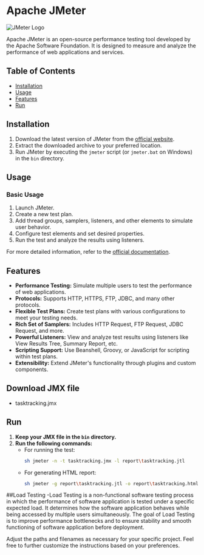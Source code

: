 # Apache JMeter

![JMeter Logo](https://jmeter.apache.org/images/jmeter.png)

Apache JMeter is an open-source performance testing tool developed by the Apache Software Foundation. It is designed to measure and analyze the performance of web applications and services.

## Table of Contents
- [Installation](#installation)
- [Usage](#usage)
- [Features](#features)
- [Run](#run)

## Installation

1. Download the latest version of JMeter from the [official website](https://jmeter.apache.org/download_jmeter.cgi).
2. Extract the downloaded archive to your preferred location.
3. Run JMeter by executing the `jmeter` script (or `jmeter.bat` on Windows) in the `bin` directory.

## Usage

### Basic Usage

1. Launch JMeter.
2. Create a new test plan.
3. Add thread groups, samplers, listeners, and other elements to simulate user behavior.
4. Configure test elements and set desired properties.
5. Run the test and analyze the results using listeners.

For more detailed information, refer to the [official documentation](https://jmeter.apache.org/usermanual/).

## Features

- **Performance Testing:** Simulate multiple users to test the performance of web applications.
- **Protocols:** Supports HTTP, HTTPS, FTP, JDBC, and many other protocols.
- **Flexible Test Plans:** Create test plans with various configurations to meet your testing needs.
- **Rich Set of Samplers:** Includes HTTP Request, FTP Request, JDBC Request, and more.
- **Powerful Listeners:** View and analyze test results using listeners like View Results Tree, Summary Report, etc.
- **Scripting Support:** Use Beanshell, Groovy, or JavaScript for scripting within test plans.
- **Extensibility:** Extend JMeter's functionality through plugins and custom components.

## Download JMX file
 - tasktracking.jmx

## Run

1. **Keep your JMX file in the `bin` directory.**
2. **Run the following commands:**
    - For running the test:
        ```bash
        sh jmeter -n -t tasktracking.jmx -l report\tasktracking.jtl
        ```
    - For generating HTML report:
        ```bash
        sh jmeter -g report\tasktracking.jtl -o report\tasktracking.html
        ```

##Load Testing
-Load Testing is a non-functional software testing process in which the performance of software application is tested under a specific expected load. It determines how the software application behaves while being accessed by multiple users simultaneously. The goal of Load Testing is to improve performance bottlenecks and to ensure stability and smooth functioning of software application before deployment.


Adjust the paths and filenames as necessary for your specific project. Feel free to further customize the instructions based on your preferences.
